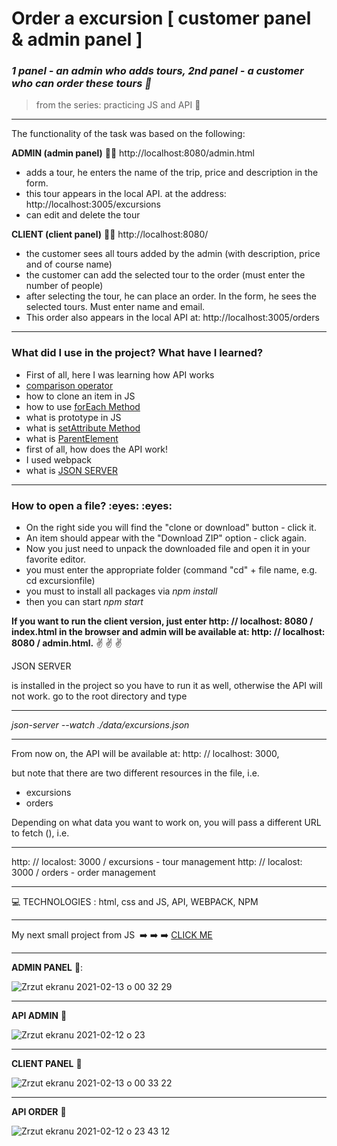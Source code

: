 

<h1> Order a excursion [ customer panel & admin panel ] </h1>

*<h3>1 panel - an admin who adds tours, 2nd panel - a customer who can order these tours :blue_book:</h3>*

>from the series: practicing JS and API  :muscle:

----

The functionality of the task was based on the following:

**ADMIN (admin panel)** :sassy_man:
http://localhost:8080/admin.html

* adds a tour,  he enters the name of the trip, price and description in the form.
* this tour appears in the local API. at the address: http://localhost:3005/excursions
* can edit and delete the tour

**CLIENT (client panel)** :sassy_woman:
http://localhost:8080/

* the customer sees all tours added by the admin (with description, price and of course name)
* the customer can add the selected tour to the order (must enter the number of people)
* after selecting the tour, he can place an order. In the form, he sees the selected tours. Must enter name and email.
* This order also appears in the local API at: http://localhost:3005/orders


-------

<h3>What did I use in the project? What have I learned?</h3>

* First of all, here I was learning how API works
* [comparison operator](https://developer.mozilla.org/en-US/docs/Web/JavaScript/Reference/Operators/Strict_equality)
* how to clone an item in JS
* how to use [forEach Method](https://www.w3schools.com/jsref/jsref_foreach.asp)
* what is prototype in JS
* what is [setAttribute Method](https://www.w3schools.com/jsref/met_element_setattribute.asp)
* what is [ParentElement](https://developer.mozilla.org/en-US/docs/Web/API/Node/parentElement)
* first of all, how does the API work!
* I used webpack
* what is [JSON SERVER](https://www.npmjs.com/package/json-server)


-----
<h3>How to open a file? :eyes:  :eyes: </h3>

* On the right side you will find the "clone or download" button - click it.
* An item should appear with the "Download ZIP" option - click again.
* Now you just need to unpack the downloaded file and open it in your favorite editor.
* you must enter the appropriate folder (command "cd" + file name, e.g. cd excursionfile)
* you must to install all packages via  *npm install*
* then you can start *npm start*


**If you want to run the client version, just enter 
http: // localhost: 8080 / index.html in the browser 
and admin will be available at: http: // localhost: 8080 / admin.html.** 	:v:	 :v: 	:v:

JSON SERVER

is installed in the project so you have to run it as well, otherwise the API will not work.
go to the root directory and type

----

*json-server --watch ./data/excursions.json*

----

From now on, the API will be available at: http: // localhost: 3000, 

but note that there are two different resources in the file, i.e.

* excursions
* orders

Depending on what data you want to work on, you will pass a different URL to fetch (), i.e.

----

http: // localost: 3000 / excursions - tour management
http: // localost: 3000 / orders - order management

-----



:computer: TECHNOLOGIES : html, css and JS, API, WEBPACK, NPM


----

My next small project from JS   :arrow_right: :arrow_right: :arrow_right: [CLICK ME ](https://github.com/martynakil/-testing-SDK-for-GitHub-API)




----


**ADMIN PANEL**  :eyes::

![Zrzut ekranu 2021-02-13 o 00 32 29](https://user-images.githubusercontent.com/59742201/107833267-02d3ff00-6d93-11eb-9442-8f63f70e1fb7.png)

----

**API ADMIN**  :eyes:

![Zrzut ekranu 2021-02-12 o 23](https://user-images.githubusercontent.com/59742201/107832859-d2d82c00-6d91-11eb-8354-51d111aef4f1.png)


----

**CLIENT PANEL**  :eyes:


![Zrzut ekranu 2021-02-13 o 00 33 22](https://user-images.githubusercontent.com/59742201/107833296-154e3880-6d93-11eb-8883-d2b3275204b4.png)


----

**API ORDER**  :eyes:

![Zrzut ekranu 2021-02-12 o 23 43 12](https://user-images.githubusercontent.com/59742201/107832963-1d59a880-6d92-11eb-806d-31dc697a98d7.png)

